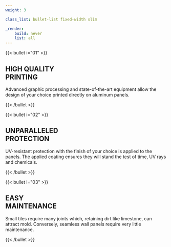 ```yaml
---
weight: 3

class_list: bullet-list fixed-width slim

_render:
    build: never
    list: all
---
```


{{< bullet i="01" >}}
## HIGH QUALITY<br>PRINTING

Advanced graphic processing and state-of-the-art equipment allow the design of your choice printed directly on aluminum panels.

{{< /bullet >}}

{{< bullet i="02" >}}
## UNPARALLELED<br>PROTECTION

UV-resistant protection with the finish of your choice is applied to the panels. The applied coating ensures they will stand the test of time, UV rays and chemicals.

{{< /bullet >}}

{{< bullet i="03" >}}
## EASY<br>MAINTENANCE

Small tiles require many joints which, retaining dirt like limestone, can attract mold. Conversely, seamless wall panels require very little maintenance.

{{< /bullet >}}

